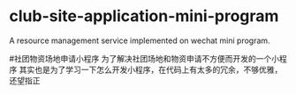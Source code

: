 # club-site-application-mini-program
A resource management service implemented on wechat mini program.

#社团物资场地申请小程序
为了解决社团场地和物资申请不方便而开发的一个小程序
其实也是为了学习一下怎么开发小程序，在代码上有太多的冗余，不够优雅，还望指正
